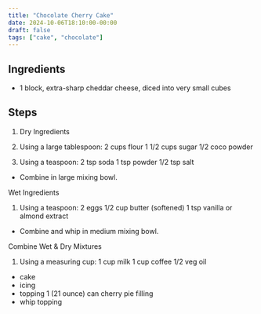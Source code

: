 ```yaml
---
title: "Chocolate Cherry Cake"
date: 2024-10-06T18:10:00-00:00
draft: false
tags: ["cake", "chocolate"]
---
```


## Ingredients

* 1 block, extra-sharp cheddar cheese, diced into very small cubes


## Steps

1. Dry Ingredients

1. Using a large tablespoon:
    2 cups flour
    1 1/2 cups sugar
    1/2 coco powder

2. Using a teaspoon:
    2 tsp soda
    1 tsp powder
    1/2 tsp salt

- Combine in large mixing bowl.

Wet Ingredients

1. Using a teaspoon:
    2 eggs
    1/2 cup butter (softened)
    1 tsp vanilla or almond extract

- Combine and whip in medium mixing bowl.

Combine Wet & Dry Mixtures

1. Using a measuring cup:
    1 cup milk
    1 cup coffee
    1/2 veg oil

    
    
- cake
- icing
- topping
    1 (21 ounce) can cherry pie filling
- whip topping